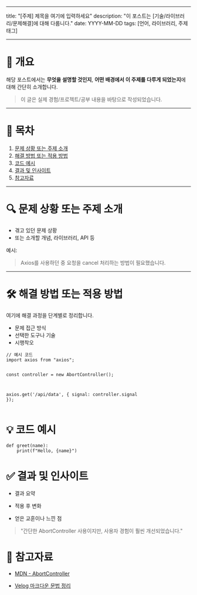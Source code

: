 <hr />
<p>title: &quot;[주제] 제목을 여기에 입력하세요&quot;
description: &quot;이 포스트는 [기술/라이브러리/문제해결]에 대해 다룹니다.&quot;
date: YYYY-MM-DD
tags: [언어, 라이브러리, 주제태그]</p>
<hr />
<h1 id="📌-개요">📌 개요</h1>
<p>해당 포스트에서는 <strong>무엇을 설명할 것인지</strong>,  
<strong>어떤 배경에서 이 주제를 다루게 되었는지</strong>에 대해 간단히 소개합니다.</p>
<blockquote>
<p>이 글은 실제 경험/프로젝트/공부 내용을 바탕으로 작성되었습니다.</p>
</blockquote>
<hr />
<h1 id="🧩-목차">🧩 목차</h1>
<ol>
<li><a href="https://api.velog.io/rss/@yumin991209#%EB%AC%B8%EC%A0%9C-%EC%83%81%ED%99%A9-%EB%98%90%EB%8A%94-%EC%A3%BC%EC%A0%9C-%EC%86%8C%EA%B0%9C">문제 상황 또는 주제 소개</a>  </li>
<li><a href="https://api.velog.io/rss/@yumin991209#%ED%95%B4%EA%B2%B0-%EB%B0%A9%EB%B2%95-%EB%98%90%EB%8A%94-%EC%A0%81%EC%9A%A9-%EB%B0%A9%EB%B2%95">해결 방법 또는 적용 방법</a>  </li>
<li><a href="https://api.velog.io/rss/@yumin991209#%EC%BD%94%EB%93%9C-%EC%98%88%EC%8B%9C">코드 예시</a>  </li>
<li><a href="https://api.velog.io/rss/@yumin991209#%EA%B2%B0%EA%B3%BC-%EB%B0%8F-%EC%9D%B8%EC%82%AC%EC%9D%B4%ED%8A%B8">결과 및 인사이트</a>  </li>
<li><a href="https://api.velog.io/rss/@yumin991209#%EC%B0%B8%EA%B3%A0%EC%9E%90%EB%A3%8C">참고자료</a></li>
</ol>
<hr />
<h1 id="🔍-문제-상황-또는-주제-소개">🔍 문제 상황 또는 주제 소개</h1>
<ul>
<li>겪고 있던 문제 상황  </li>
<li>또는 소개할 개념, 라이브러리, API 등</li>
</ul>
<p>예시:</p>
<blockquote>
<p>Axios를 사용하던 중 요청을 cancel 처리하는 방법이 필요했습니다.</p>
</blockquote>
<hr />
<h1 id="🛠️-해결-방법-또는-적용-방법">🛠️ 해결 방법 또는 적용 방법</h1>
<p>여기에 해결 과정을 단계별로 정리합니다.</p>
<ul>
<li>문제 접근 방식</li>
<li>선택한 도구나 기술</li>
<li>시행착오</li>
</ul>
<pre><code class="language-js">// 예시 코드
import axios from &quot;axios&quot;;

const controller = new AbortController();

axios.get('/api/data', {
  signal: controller.signal
});</code></pre>
<h1 id="💡-코드-예시">💡 코드 예시</h1>
<pre><code class="language-python">def greet(name):
    print(f&quot;Hello, {name}&quot;)</code></pre>
<h1 id="✅-결과-및-인사이트">✅ 결과 및 인사이트</h1>
<ul>
<li><p>결과 요약</p>
</li>
<li><p>적용 후 변화</p>
</li>
<li><p>얻은 교훈이나 느낀 점</p>
</li>
</ul>
<blockquote>
<p>&quot;간단한 AbortController 사용이지만, 사용자 경험이 훨씬 개선되었습니다.&quot;</p>
</blockquote>
<h1 id="📎-참고자료">📎 참고자료</h1>
<ul>
<li><p><a href="https://api.velog.io/rss/@yumin991209#MDN-AbortController">MDN - AbortController</a></p>
</li>
<li><p><a href="https://api.velog.io/rss/@yumin991209#Velog">Velog 마크다운 문법 정리</a></p>
</li>
</ul>